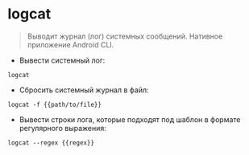 # logcat

> Выводит журнал (лог) системных сообщений.
> Нативное приложение Android CLI.

- Вывести системный лог:

`logcat`

- Сбросить системный журнал в файл:

`logcat -f {{path/to/file}}`

- Вывести строки лога, которые подходят под шаблон в формате регулярного выражения:

`logcat --regex {{regex}}`
